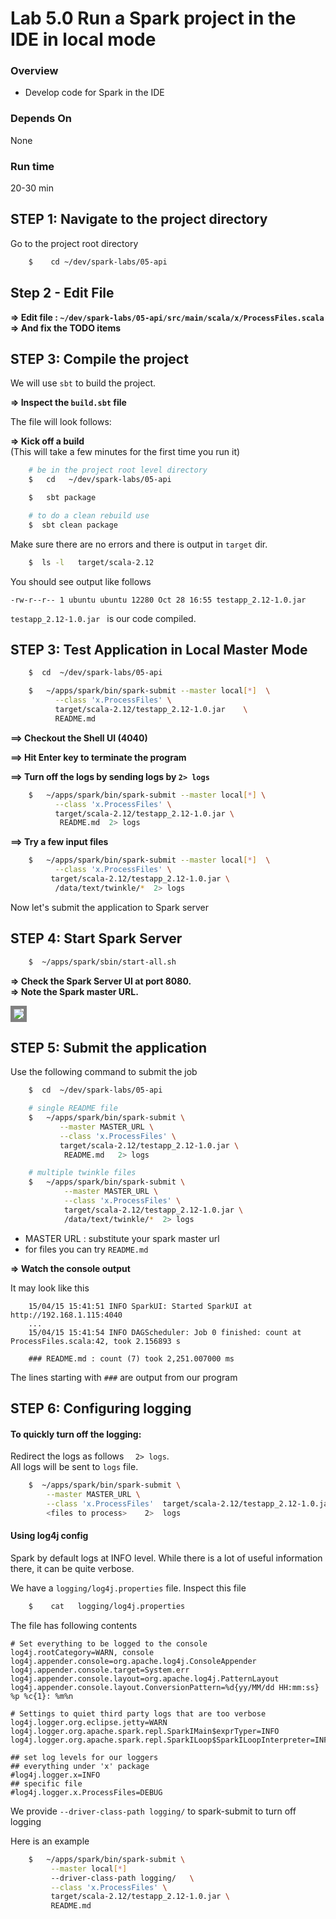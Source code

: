 <link rel='stylesheet' href='../assets/css/main.css'/>


# Lab 5.0 Run a Spark project in the IDE in local mode

### Overview

* Develop code for Spark in the IDE

### Depends On

None

### Run time

20-30 min


## STEP 1: Navigate to the project directory

Go to the project root directory

```bash
    $    cd ~/dev/spark-labs/05-api
```

## Step 2 - Edit File

**=> Edit file : `~/dev/spark-labs/05-api/src/main/scala/x/ProcessFiles.scala`**  
**=> And fix the TODO items**


## STEP 3: Compile the project

We will use `sbt` to build the project.  

**=> Inspect the `build.sbt` file**

The file will look follows:



**=> Kick off a build**  
(This will take a few minutes for the first time you run it)

```bash
    # be in the project root level directory
    $   cd   ~/dev/spark-labs/05-api

    $   sbt package

    # to do a clean rebuild use
    $  sbt clean package
```

Make sure there are no errors and there is output in `target` dir.

```bash
    $  ls -l   target/scala-2.12
```

You should see output like follows

```console
-rw-r--r-- 1 ubuntu ubuntu 12280 Oct 28 16:55 testapp_2.12-1.0.jar
```

`testapp_2.12-1.0.jar `  is our code compiled.


## STEP 3: Test Application in Local Master Mode

```bash
    $  cd  ~/dev/spark-labs/05-api

    $   ~/apps/spark/bin/spark-submit --master local[*]  \
          --class 'x.ProcessFiles' \
          target/scala-2.12/testapp_2.12-1.0.jar    \
          README.md
```

**==> Checkout the Shell UI (4040)**   

**==> Hit Enter key to terminate the program**

**==> Turn off the logs by sending logs by `2> logs`**   

```bash
    $   ~/apps/spark/bin/spark-submit --master local[*] \
          --class 'x.ProcessFiles' \
          target/scala-2.12/testapp_2.12-1.0.jar \
           README.md  2> logs 
```

**==> Try a few input files**
```bash
    $   ~/apps/spark/bin/spark-submit --master local[*]  \
          --class 'x.ProcessFiles' \
         target/scala-2.12/testapp_2.12-1.0.jar \
          /data/text/twinkle/*  2> logs
```


Now let's submit the application to Spark server

## STEP 4: Start Spark Server

```bash
    $  ~/apps/spark/sbin/start-all.sh
```

**=> Check the Spark Server UI at port 8080.**  
**=> Note the Spark master URL.**  

<img src="../assets/images/4.1b.png" style="border: 5px solid grey; max-width:100%;"/>


## STEP 5: Submit the application

Use the following command to submit the job

```bash
    $  cd  ~/dev/spark-labs/05-api

    # single README file
    $   ~/apps/spark/bin/spark-submit \
           --master MASTER_URL \
           --class 'x.ProcessFiles' \
           target/scala-2.12/testapp_2.12-1.0.jar \
            README.md   2> logs

    # multiple twinkle files
    $   ~/apps/spark/bin/spark-submit \
            --master MASTER_URL \
            --class 'x.ProcessFiles' \
            target/scala-2.12/testapp_2.12-1.0.jar \
            /data/text/twinkle/*  2> logs
```

* MASTER URL : substitute your spark master url
* for files you can try `README.md`

**=> Watch the console output**

It may look like this

```console
    15/04/15 15:41:51 INFO SparkUI: Started SparkUI at http://192.168.1.115:4040
    ...
    15/04/15 15:41:54 INFO DAGScheduler: Job 0 finished: count at ProcessFiles.scala:42, took 2.156893 s

    ### README.md : count (7) took 2,251.007000 ms
```

The lines starting with `###` are output from our program


## STEP 6:  Configuring logging

#### To quickly turn off the logging:
Redirect the logs as follows `  2> logs`.   
All logs will be sent to `logs` file.  
```bash
    $  ~/apps/spark/bin/spark-submit \
        --master MASTER_URL \
        --class 'x.ProcessFiles'  target/scala-2.12/testapp_2.12-1.0.jar    \
        <files to process>    2>  logs
```

#### Using log4j config
Spark by default logs at INFO level.  While there is a lot of useful information there, it can be quite verbose.

We have a `logging/log4j.properties` file.  Inspect this file

```bash
    $    cat   logging/log4j.properties
```


The file has following contents

```
# Set everything to be logged to the console
log4j.rootCategory=WARN, console
log4j.appender.console=org.apache.log4j.ConsoleAppender
log4j.appender.console.target=System.err
log4j.appender.console.layout=org.apache.log4j.PatternLayout
log4j.appender.console.layout.ConversionPattern=%d{yy/MM/dd HH:mm:ss} %p %c{1}: %m%n

# Settings to quiet third party logs that are too verbose
log4j.logger.org.eclipse.jetty=WARN
log4j.logger.org.apache.spark.repl.SparkIMain$exprTyper=INFO
log4j.logger.org.apache.spark.repl.SparkILoop$SparkILoopInterpreter=INFO

## set log levels for our loggers
## everything under 'x' package
#log4j.logger.x=INFO
## specific file
#log4j.logger.x.ProcessFiles=DEBUG
```



We provide `--driver-class-path logging/`  to spark-submit to turn off logging

Here is an example

```bash
    $   ~/apps/spark/bin/spark-submit \
         --master local[*] 
         --driver-class-path logging/   \
         --class 'x.ProcessFiles' \
         target/scala-2.12/testapp_2.12-1.0.jar \
         README.md
```

